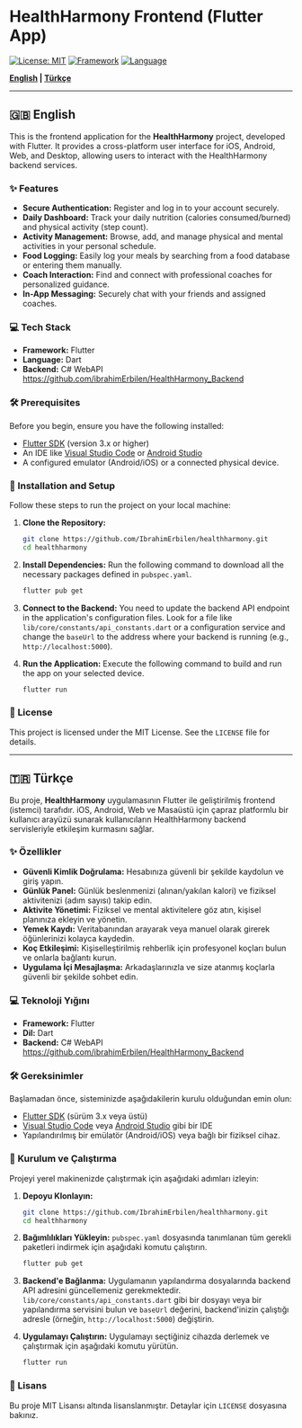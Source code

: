 # HealthHarmony Frontend (Flutter App)

[![License: MIT](https://img.shields.io/badge/License-MIT-yellow.svg)](https://opensource.org/licenses/MIT)
[![Framework](https://img.shields.io/badge/Framework-Flutter-blue)](https://flutter.dev)
[![Language](https://img.shields.io/badge/Language-Dart-cyan)](https://dart.dev)

**[English](#-english) | [Türkçe](#-türkçe)**

---

## 🇬🇧 English

<a name="english"></a>

This is the frontend application for the **HealthHarmony** project, developed with Flutter. It provides a cross-platform user interface for iOS, Android, Web, and Desktop, allowing users to interact with the HealthHarmony backend services.

### ✨ Features

-   **Secure Authentication:** Register and log in to your account securely.
-   **Daily Dashboard:** Track your daily nutrition (calories consumed/burned) and physical activity (step count).
-   **Activity Management:** Browse, add, and manage physical and mental activities in your personal schedule.
-   **Food Logging:** Easily log your meals by searching from a food database or entering them manually.
-   **Coach Interaction:** Find and connect with professional coaches for personalized guidance.
-   **In-App Messaging:** Securely chat with your friends and assigned coaches.



### 💻 Tech Stack

-   **Framework:** Flutter
-   **Language:** Dart
-   **Backend:**  C# WebAPI  https://github.com/ibrahimErbilen/HealthHarmony_Backend

### 🛠️ Prerequisites

Before you begin, ensure you have the following installed:
-   [Flutter SDK](https://flutter.dev/docs/get-started/install) (version 3.x or higher)
-   An IDE like [Visual Studio Code](https://code.visualstudio.com/) or [Android Studio](https://developer.android.com/studio)
-   A configured emulator (Android/iOS) or a connected physical device.

### 🚀 Installation and Setup

Follow these steps to run the project on your local machine:

1.  **Clone the Repository:**
    ```sh
    git clone https://github.com/IbrahimErbilen/healthharmony.git
    cd healthharmony
    ```

2.  **Install Dependencies:**
    Run the following command to download all the necessary packages defined in `pubspec.yaml`.
    ```sh
    flutter pub get
    ```

3.  **Connect to the Backend:**
    You need to update the backend API endpoint in the application's configuration files. Look for a file like `lib/core/constants/api_constants.dart` or a configuration service and change the `baseUrl` to the address where your backend is running (e.g., `http://localhost:5000`).

4.  **Run the Application:**
    Execute the following command to build and run the app on your selected device.
    ```sh
    flutter run
    ```

### 📄 License

This project is licensed under the MIT License. See the `LICENSE` file for details.

---

## 🇹🇷 Türkçe

<a name="turkce"></a>

Bu proje, **HealthHarmony** uygulamasının Flutter ile geliştirilmiş frontend (istemci) tarafıdır. iOS, Android, Web ve Masaüstü için çapraz platformlu bir kullanıcı arayüzü sunarak kullanıcıların HealthHarmony backend servisleriyle etkileşim kurmasını sağlar.

### ✨ Özellikler

-   **Güvenli Kimlik Doğrulama:** Hesabınıza güvenli bir şekilde kaydolun ve giriş yapın.
-   **Günlük Panel:** Günlük beslenmenizi (alınan/yakılan kalori) ve fiziksel aktivitenizi (adım sayısı) takip edin.
-   **Aktivite Yönetimi:** Fiziksel ve mental aktivitelere göz atın, kişisel planınıza ekleyin ve yönetin.
-   **Yemek Kaydı:** Veritabanından arayarak veya manuel olarak girerek öğünlerinizi kolayca kaydedin.
-   **Koç Etkileşimi:** Kişiselleştirilmiş rehberlik için profesyonel koçları bulun ve onlarla bağlantı kurun.
-   **Uygulama İçi Mesajlaşma:** Arkadaşlarınızla ve size atanmış koçlarla güvenli bir şekilde sohbet edin.



### 💻 Teknoloji Yığını

-   **Framework:** Flutter
-   **Dil:** Dart
-   **Backend:** C# WebAPI   https://github.com/ibrahimErbilen/HealthHarmony_Backend

### 🛠️ Gereksinimler

Başlamadan önce, sisteminizde aşağıdakilerin kurulu olduğundan emin olun:
-   [Flutter SDK](https://flutter.dev/docs/get-started/install) (sürüm 3.x veya üstü)
-   [Visual Studio Code](https://code.visualstudio.com/) veya [Android Studio](https://developer.android.com/studio) gibi bir IDE
-   Yapılandırılmış bir emülatör (Android/iOS) veya bağlı bir fiziksel cihaz.

### 🚀 Kurulum ve Çalıştırma

Projeyi yerel makinenizde çalıştırmak için aşağıdaki adımları izleyin:

1.  **Depoyu Klonlayın:**
    ```sh
    git clone https://github.com/IbrahimErbilen/healthharmony.git
    cd healthharmony
    ```

2.  **Bağımlılıkları Yükleyin:**
    `pubspec.yaml` dosyasında tanımlanan tüm gerekli paketleri indirmek için aşağıdaki komutu çalıştırın.
    ```sh
    flutter pub get
    ```

3.  **Backend'e Bağlanma:**
    Uygulamanın yapılandırma dosyalarında backend API adresini güncellemeniz gerekmektedir. `lib/core/constants/api_constants.dart` gibi bir dosyayı veya bir yapılandırma servisini bulun ve `baseUrl` değerini, backend'inizin çalıştığı adresle (örneğin, `http://localhost:5000`) değiştirin.

4.  **Uygulamayı Çalıştırın:**
    Uygulamayı seçtiğiniz cihazda derlemek ve çalıştırmak için aşağıdaki komutu yürütün.
    ```sh
    flutter run
    ```

### 📄 Lisans

Bu proje MIT Lisansı altında lisanslanmıştır. Detaylar için `LICENSE` dosyasına bakınız.
